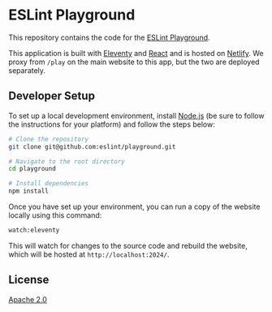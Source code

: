 # ESLint Playground

This repository contains the code for the [ESLint Playground](https://new.eslint.org/play).

This application is built with [Eleventy](https://www.11ty.io) and [React](https://reactjs.org/) and is hosted on [Netlify](https://www.netlify.com). We proxy from `/play` on the main website to this app, but the two are deployed separately.

## Developer Setup

To set up a local development environment, install [Node.js](https://nodejs.org/) (be sure to follow the instructions for your platform) and follow the steps below:

```sh
# Clone the repository
git clone git@github.com:eslint/playground.git

# Navigate to the root directory
cd playground

# Install dependencies
npm install
```

Once you have set up your environment, you can run a copy of the website locally using this command:

```sh
watch:eleventy
```

This will watch for changes to the source code and rebuild the website, which will be hosted at `http://localhost:2024/`.

## License

[Apache 2.0](LICENSE)
